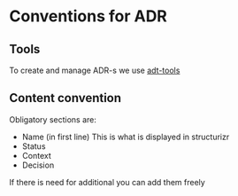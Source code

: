 # Conventions for ADR

## Tools

To create and manage ADR-s we use [adt-tools](https://github.com/npryce/adr-tools)

## Content convention

Obligatory sections are:
- Name (in first line) This is what is displayed in structurizr
- Status
- Context
- Decision

If there is need for additional you can add them freely

